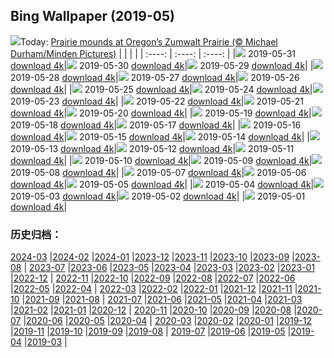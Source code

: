 ## Bing Wallpaper (2019-05)
![](http://cn.bing.com/th?id=OHR.ZumwaltPrairie_EN-US4220977516_UHD.jpg&w=1000)Today: [Prairie mounds at Oregon’s Zumwalt Prairie (© Michael Durham/Minden Pictures)](http://cn.bing.com/th?id=OHR.ZumwaltPrairie_EN-US4220977516_UHD.jpg)
|      |      |      |
| :----: | :----: | :----: |
|![](http://cn.bing.com/th?id=OHR.ZumwaltPrairie_EN-US4220977516_UHD.jpg&pid=hp&w=384&h=216&rs=1&c=4) 2019-05-31 [download 4k](http://cn.bing.com/th?id=OHR.ZumwaltPrairie_EN-US4220977516_UHD.jpg)|![](http://cn.bing.com/th?id=OHR.Manhattanhenge_EN-US4126401007_UHD.jpg&pid=hp&w=384&h=216&rs=1&c=4) 2019-05-30 [download 4k](http://cn.bing.com/th?id=OHR.Manhattanhenge_EN-US4126401007_UHD.jpg)|![](http://cn.bing.com/th?id=OHR.StravinskyFountain_EN-US4016192027_UHD.jpg&pid=hp&w=384&h=216&rs=1&c=4) 2019-05-29 [download 4k](http://cn.bing.com/th?id=OHR.StravinskyFountain_EN-US4016192027_UHD.jpg)|
|![](http://cn.bing.com/th?id=OHR.BeeWeek_EN-US3869000893_UHD.jpg&pid=hp&w=384&h=216&rs=1&c=4) 2019-05-28 [download 4k](http://cn.bing.com/th?id=OHR.BeeWeek_EN-US3869000893_UHD.jpg)|![](http://cn.bing.com/th?id=OHR.VVMWDC_EN-US3757796732_UHD.jpg&pid=hp&w=384&h=216&rs=1&c=4) 2019-05-27 [download 4k](http://cn.bing.com/th?id=OHR.VVMWDC_EN-US3757796732_UHD.jpg)|![](http://cn.bing.com/th?id=OHR.MarathonduMont_EN-US3655902624_UHD.jpg&pid=hp&w=384&h=216&rs=1&c=4) 2019-05-26 [download 4k](http://cn.bing.com/th?id=OHR.MarathonduMont_EN-US3655902624_UHD.jpg)|
|![](http://cn.bing.com/th?id=OHR.CapeMayWarbler_EN-US3460417256_UHD.jpg&pid=hp&w=384&h=216&rs=1&c=4) 2019-05-25 [download 4k](http://cn.bing.com/th?id=OHR.CapeMayWarbler_EN-US3460417256_UHD.jpg)|![](http://cn.bing.com/th?id=OHR.MalvarrosaSandSculpture_EN-US3310429769_UHD.jpg&pid=hp&w=384&h=216&rs=1&c=4) 2019-05-24 [download 4k](http://cn.bing.com/th?id=OHR.MalvarrosaSandSculpture_EN-US3310429769_UHD.jpg)|![](http://cn.bing.com/th?id=OHR.CuracaoTurtle_EN-US8979541301_UHD.jpg&pid=hp&w=384&h=216&rs=1&c=4) 2019-05-23 [download 4k](http://cn.bing.com/th?id=OHR.CuracaoTurtle_EN-US8979541301_UHD.jpg)|
|![](http://cn.bing.com/th?id=OHR.ElProblema_EN-US8844514995_UHD.jpg&pid=hp&w=384&h=216&rs=1&c=4) 2019-05-22 [download 4k](http://cn.bing.com/th?id=OHR.ElProblema_EN-US8844514995_UHD.jpg)|![](http://cn.bing.com/th?id=OHR.CRDelta_EN-US8781843892_UHD.jpg&pid=hp&w=384&h=216&rs=1&c=4) 2019-05-21 [download 4k](http://cn.bing.com/th?id=OHR.CRDelta_EN-US8781843892_UHD.jpg)|![](http://cn.bing.com/th?id=OHR.ChannelIslandFox_EN-US8681899783_UHD.jpg&pid=hp&w=384&h=216&rs=1&c=4) 2019-05-20 [download 4k](http://cn.bing.com/th?id=OHR.ChannelIslandFox_EN-US8681899783_UHD.jpg)|
|![](http://cn.bing.com/th?id=OHR.Ghyakar_EN-US8536444823_UHD.jpg&pid=hp&w=384&h=216&rs=1&c=4) 2019-05-19 [download 4k](http://cn.bing.com/th?id=OHR.Ghyakar_EN-US8536444823_UHD.jpg)|![](http://cn.bing.com/th?id=OHR.COAAS_EN-US8410479448_UHD.jpg&pid=hp&w=384&h=216&rs=1&c=4) 2019-05-18 [download 4k](http://cn.bing.com/th?id=OHR.COAAS_EN-US8410479448_UHD.jpg)|![](http://cn.bing.com/th?id=OHR.BicycleRelief_EN-US8199020679_UHD.jpg&pid=hp&w=384&h=216&rs=1&c=4) 2019-05-17 [download 4k](http://cn.bing.com/th?id=OHR.BicycleRelief_EN-US8199020679_UHD.jpg)|
|![](http://cn.bing.com/th?id=OHR.AbuSimbel_EN-US8101729875_UHD.jpg&pid=hp&w=384&h=216&rs=1&c=4) 2019-05-16 [download 4k](http://cn.bing.com/th?id=OHR.AbuSimbel_EN-US8101729875_UHD.jpg)|![](http://cn.bing.com/th?id=OHR.NordkappSun_EN-US7949875280_UHD.jpg&pid=hp&w=384&h=216&rs=1&c=4) 2019-05-15 [download 4k](http://cn.bing.com/th?id=OHR.NordkappSun_EN-US7949875280_UHD.jpg)|![](http://cn.bing.com/th?id=OHR.BlueCannes_EN-US7832673119_UHD.jpg&pid=hp&w=384&h=216&rs=1&c=4) 2019-05-14 [download 4k](http://cn.bing.com/th?id=OHR.BlueCannes_EN-US7832673119_UHD.jpg)|
|![](http://cn.bing.com/th?id=OHR.PineLogSP_EN-US7583399846_UHD.jpg&pid=hp&w=384&h=216&rs=1&c=4) 2019-05-13 [download 4k](http://cn.bing.com/th?id=OHR.PineLogSP_EN-US7583399846_UHD.jpg)|![](http://cn.bing.com/th?id=OHR.PipingPlover_EN-US7445293078_UHD.jpg&pid=hp&w=384&h=216&rs=1&c=4) 2019-05-12 [download 4k](http://cn.bing.com/th?id=OHR.PipingPlover_EN-US7445293078_UHD.jpg)|![](http://cn.bing.com/th?id=OHR.ZaanseSchans_EN-US7322815776_UHD.jpg&pid=hp&w=384&h=216&rs=1&c=4) 2019-05-11 [download 4k](http://cn.bing.com/th?id=OHR.ZaanseSchans_EN-US7322815776_UHD.jpg)|
|![](http://cn.bing.com/th?id=OHR.RailroadingTurntable_EN-US7125515038_UHD.jpg&pid=hp&w=384&h=216&rs=1&c=4) 2019-05-10 [download 4k](http://cn.bing.com/th?id=OHR.RailroadingTurntable_EN-US7125515038_UHD.jpg)|![](http://cn.bing.com/th?id=OHR.SerengetiZebra_EN-US5631881768_UHD.jpg&pid=hp&w=384&h=216&rs=1&c=4) 2019-05-09 [download 4k](http://cn.bing.com/th?id=OHR.SerengetiZebra_EN-US5631881768_UHD.jpg)|![](http://cn.bing.com/th?id=OHR.CurlingBonspiel_EN-US5566778028_UHD.jpg&pid=hp&w=384&h=216&rs=1&c=4) 2019-05-08 [download 4k](http://cn.bing.com/th?id=OHR.CurlingBonspiel_EN-US5566778028_UHD.jpg)|
|![](http://cn.bing.com/th?id=OHR.StMaryFalls_EN-US5506199151_UHD.jpg&pid=hp&w=384&h=216&rs=1&c=4) 2019-05-07 [download 4k](http://cn.bing.com/th?id=OHR.StMaryFalls_EN-US5506199151_UHD.jpg)|![](http://cn.bing.com/th?id=OHR.NCFireweed_EN-US5437463354_UHD.jpg&pid=hp&w=384&h=216&rs=1&c=4) 2019-05-06 [download 4k](http://cn.bing.com/th?id=OHR.NCFireweed_EN-US5437463354_UHD.jpg)|![](http://cn.bing.com/th?id=OHR.AmericanCulturalCapital_EN-US5366508467_UHD.jpg&pid=hp&w=384&h=216&rs=1&c=4) 2019-05-05 [download 4k](http://cn.bing.com/th?id=OHR.AmericanCulturalCapital_EN-US5366508467_UHD.jpg)|
|![](http://cn.bing.com/th?id=OHR.SkelligMichael_EN-US5274283608_UHD.jpg&pid=hp&w=384&h=216&rs=1&c=4) 2019-05-04 [download 4k](http://cn.bing.com/th?id=OHR.SkelligMichael_EN-US5274283608_UHD.jpg)|![](http://cn.bing.com/th?id=OHR.Waldplastik_EN-US5187306867_UHD.jpg&pid=hp&w=384&h=216&rs=1&c=4) 2019-05-03 [download 4k](http://cn.bing.com/th?id=OHR.Waldplastik_EN-US5187306867_UHD.jpg)|![](http://cn.bing.com/th?id=OHR.RuffLek_EN-US5125992277_UHD.jpg&pid=hp&w=384&h=216&rs=1&c=4) 2019-05-02 [download 4k](http://cn.bing.com/th?id=OHR.RuffLek_EN-US5125992277_UHD.jpg)|
|![](http://cn.bing.com/th?id=OHR.WisteriaTunnel_EN-US5042367365_UHD.jpg&pid=hp&w=384&h=216&rs=1&c=4) 2019-05-01 [download 4k](http://cn.bing.com/th?id=OHR.WisteriaTunnel_EN-US5042367365_UHD.jpg)|
### 历史归档：
[2024-03](/picture/2024-03/) |[2024-02](/picture/2024-02/) |[2024-01](/picture/2024-01/) |[2023-12](/picture/2023-12/) |[2023-11](/picture/2023-11/) |[2023-10](/picture/2023-10/) |[2023-09](/picture/2023-09/) |[2023-08](/picture/2023-08/) |
[2023-07](/picture/2023-07/) |[2023-06](/picture/2023-06/) |[2023-05](/picture/2023-05/) |[2023-04](/picture/2023-04/) |[2023-03](/picture/2023-03/) |[2023-02](/picture/2023-02/) |[2023-01](/picture/2023-01/) |[2022-12](/picture/2022-12/) |
[2022-11](/picture/2022-11/) |[2022-10](/picture/2022-10/) |[2022-09](/picture/2022-09/) |[2022-08](/picture/2022-08/) |[2022-07](/picture/2022-07/) |[2022-06](/picture/2022-06/) |[2022-05](/picture/2022-05/) |[2022-04](/picture/2022-04/) |
[2022-03](/picture/2022-03/) |[2022-02](/picture/2022-02/) |[2022-01](/picture/2022-01/) |[2021-12](/picture/2021-12/) |[2021-11](/picture/2021-11/) |[2021-10](/picture/2021-10/) |[2021-09](/picture/2021-09/) |[2021-08](/picture/2021-08/) |
[2021-07](/picture/2021-07/) |[2021-06](/picture/2021-06/) |[2021-05](/picture/2021-05/) |[2021-04](/picture/2021-04/) |[2021-03](/picture/2021-03/) |[2021-02](/picture/2021-02/) |[2021-01](/picture/2021-01/) |[2020-12](/picture/2020-12/) |
[2020-11](/picture/2020-11/) |[2020-10](/picture/2020-10/) |[2020-09](/picture/2020-09/) |[2020-08](/picture/2020-08/) |[2020-07](/picture/2020-07/) |[2020-06](/picture/2020-06/) |[2020-05](/picture/2020-05/) |[2020-04](/picture/2020-04/) |
[2020-03](/picture/2020-03/) |[2020-02](/picture/2020-02/) |[2020-01](/picture/2020-01/) |[2019-12](/picture/2019-12/) |[2019-11](/picture/2019-11/) |[2019-10](/picture/2019-10/) |[2019-09](/picture/2019-09/) |[2019-08](/picture/2019-08/) |
[2019-07](/picture/2019-07/) |[2019-06](/picture/2019-06/) |[2019-05](/picture/2019-05/) |[2019-04](/picture/2019-04/) |[2019-03](/picture/2019-03/) |
